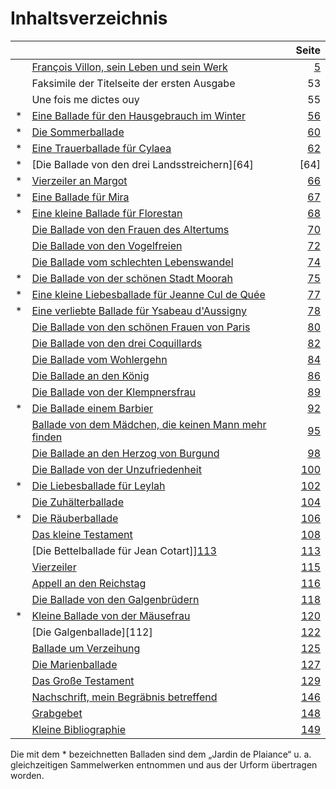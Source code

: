 # Inhaltsverzeichnis

|     |                                                            | Seite |
| :-- | :--------------------------------------------------------- | ----: |
|     | [François Villon, sein Leben und sein Werk][5]             |   [5] |
|     | Faksimile der Titelseite der ersten Ausgabe                |   53  |
|     | Une fois me dictes ouy                                     |   55  |
| \*  | [Eine Ballade für den Hausgebrauch im Winter][56]          |  [56] |
| \*  | [Die Sommerballade][60]                                    |  [60] |
| \*  | [Eine Trauerballade für Cylaea][62]                        |  [62] |
| \*  | [Die Ballade von den drei Landsstreichern][64]             |  [64] |
| \*  | [Vierzeiler an Margot][66]                                 |  [66] |
| \*  | [Eine Ballade für Mira][67]                                |  [67] |
| \*  | [Eine kleine Ballade für Florestan][68]                    |  [68] |
|     | [Die Ballade von den Frauen des Altertums][70]             |  [70] |
|     | [Die Ballade von den Vogelfreien][72]                      |  [72] |
|     | [Die Ballade vom schlechten Lebenswandel][74]              |  [74] |
| \*  | [Die Ballade von der schönen Stadt Moorah][75]             |  [75] |
| \*  | [Eine kleine Liebesballade für Jeanne Cul de Quée][77]     |  [77] |
| \*  | [Eine verliebte Ballade für Ysabeau d'Aussigny][78]        |  [78] |
|     | [Die Ballade von den schönen Frauen von Paris][80]         |  [80] |
|     | [Die Ballade von den drei Coquillards][82]                 |  [82] |
|     | [Die Ballade vom Wohlergehn][84]                           |  [84] |
|     | [Die Ballade an den König][86]                             |  [86] |
|     | [Die Ballade von der Klempnersfrau][89]                    |  [89] |
| \*  | [Die Ballade einem Barbier][92]                            |  [92] |
|     | [Ballade von dem Mädchen, die keinen Mann mehr finden][95] |  [95] |
|     | [Die Ballade an den Herzog von Burgund][98]                |  [98] |
|     | [Die Ballade von der Unzufriedenheit][100]                 | [100] |
| \*  | [Die Liebesballade für Leylah][102]                        | [102] |
|     | [Die Zuhälterballade][104]                                 | [104] |
| \*  | [Die Räuberballade][106]                                   | [106] |
|     | [Das kleine Testament][108]                                | [108] |
|     | [Die Bettelballade für Jean Cotart]][113]                  | [113] |
|     | [Vierzeiler][115]                                          | [115] |
|     | [Appell an den Reichstag][116]                             | [116] |
|     | [Die Ballade von den Galgenbrüdern][108]                   | [118] |
| \*  | [Kleine Ballade von der Mäusefrau][120]                    | [120] |
|     | [Die Galgenballade][112]                                   | [122] |
|     | [Ballade um Verzeihung][125]                               | [125] |
|     | [Die Marienballade][127]                                   | [127] |
|     | [Das Große Testament][129]                                 | [129] |
|     | [Nachschrift, mein Begräbnis betreffend][146]              | [146] |
|     | [Grabgebet][148]                                           | [148] |
|     | [Kleine Bibliographie][149]                                | [149] |

Die mit dem \* bezeichnetten Balladen sind dem „Jardin de Plaiance“ u. a. gleichzeitigen Sammelwerken entnommen und aus der Urform übertragen worden.

[5]: francois-villon/leben-werk-wertung.md

[56]: eine-ballade-fuer-den-hausgebrauch-im-winter.md

[60]: die-sommerballade.md

[62]: eine-trauerballade-fuer-cylaea.md

[66]: #todo
[67]: #todo
[68]: #todo
[70]: #todo
[72]: #todo
[74]: #todo
[75]: #todo
[77]: #todo
[78]: #todo
[80]: #todo
[82]: #todo
[84]: #todo
[86]: #todo
[89]: #todo
[92]: #todo
[95]: #todo
[98]: #todo
[100]: #todo
[102]: #todo
[104]: #todo
[106]: #todo
[108]: #todo
[113]: #todo
[115]: #todo
[116]: #todo
[118]: #todo
[120]: #todo
[122]: #todo
[125]: #todo
[127]: #todo
[129]: #todo
[146]: #todo
[148]: #todo
[149]: #todo
